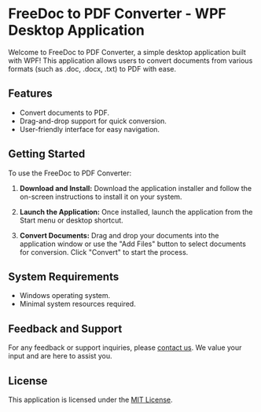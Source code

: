 # FreeDoc to PDF Converter - WPF Desktop Application

Welcome to FreeDoc to PDF Converter, a simple desktop application built with WPF! This application allows users to convert documents from various formats (such as .doc, .docx, .txt) to PDF with ease.

## Features

- Convert documents to PDF.
- Drag-and-drop support for quick conversion.
- User-friendly interface for easy navigation.

## Getting Started

To use the FreeDoc to PDF Converter:

1. **Download and Install:** Download the application installer and follow the on-screen instructions to install it on your system.

2. **Launch the Application:** Once installed, launch the application from the Start menu or desktop shortcut.

3. **Convert Documents:** Drag and drop your documents into the application window or use the "Add Files" button to select documents for conversion. Click "Convert" to start the process.

## System Requirements

- Windows operating system.
- Minimal system resources required.

## Feedback and Support

For any feedback or support inquiries, please [contact us](mailto:your-email@example.com). We value your input and are here to assist you.

## License

This application is licensed under the [MIT License](LICENSE).
